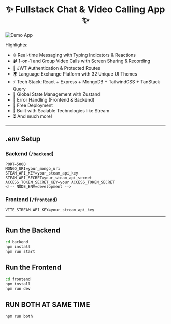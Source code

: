 <h1 align="center">✨ Fullstack Chat & Video Calling App ✨</h1>

![Demo App](/frontend/public/screenshot-for-readme.png)

Highlights:

- 🌐 Real-time Messaging with Typing Indicators & Reactions
- 📹 1-on-1 and Group Video Calls with Screen Sharing & Recording
- 🔐 JWT Authentication & Protected Routes
- 🌍 Language Exchange Platform with 32 Unique UI Themes
- ⚡ Tech Stack: React + Express + MongoDB + TailwindCSS + TanStack Query
- 🧠 Global State Management with Zustand
- 🚨 Error Handling (Frontend & Backend)
- 🚀 Free Deployment
- 🎯 Built with Scalable Technologies like Stream
- ⏳ And much more!

---

##  .env Setup

### Backend (`/backend`)

```
PORT=5000
MONGO_URI=your_mongo_uri
STEAM_API_KEY=your_steam_api_key
STEAM_API_SECRET=your_steam_api_secret
ACCESS_TOKEN_SECRET_KEY=your ACCESS_TOKEN_SECRET
<!-- NODE_ENV=development -->
```

### Frontend (`/frontend`)

```
VITE_STREAM_API_KEY=your_stream_api_key
```

---

##  Run the Backend

```bash
cd backend
npm install
npm run start
```

##  Run the Frontend

```bash
cd frontend
npm install
npm run dev
```
## RUN BOTH AT SAME TIME
```bash
npm run both
```